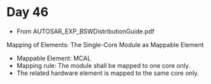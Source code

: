# Day 46

* From AUTOSAR\_EXP\_BSWDistributionGuide.pdf

Mapping of Elements: The Single-Core Module as Mappable Element
* Mappable Element: MCAL
* Mapping rule: The module shall be mapped to one core only.
* The related hardware element is mapped to the same core only.
